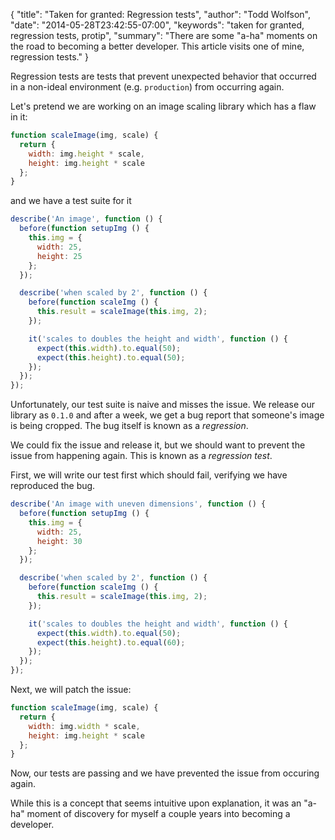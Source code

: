 {
  "title": "Taken for granted: Regression tests",
  "author": "Todd Wolfson",
  "date": "2014-05-28T23:42:55-07:00",
  "keywords": "taken for granted, regression tests, protip",
  "summary": "There are some &quot;a-ha&quot; moments on the road to becoming a better developer. This article visits one of mine, regression tests."
}

Regression tests are tests that prevent unexpected behavior that occurred in a non-ideal environment (e.g. `production`) from occurring again.

Let's pretend we are working on an image scaling library which has a flaw in it:

```js
function scaleImage(img, scale) {
  return {
    width: img.height * scale,
    height: img.height * scale
  };
}
```

and we have a test suite for it

```js
describe('An image', function () {
  before(function setupImg () {
    this.img = {
      width: 25,
      height: 25
    };
  });

  describe('when scaled by 2', function () {
    before(function scaleImg () {
      this.result = scaleImage(this.img, 2);
    });

    it('scales to doubles the height and width', function () {
      expect(this.width).to.equal(50);
      expect(this.height).to.equal(50);
    });
  });
});
```

Unfortunately, our test suite is naive and misses the issue. We release our library as `0.1.0` and after a week, we get a bug report that someone's image is being cropped. The bug itself is known as a *regression*.

We could fix the issue and release it, but we should want to prevent the issue from happening again. This is known as a *regression test*.

First, we will write our test first which should fail, verifying we have reproduced the bug.

```js
describe('An image with uneven dimensions', function () {
  before(function setupImg () {
    this.img = {
      width: 25,
      height: 30
    };
  });

  describe('when scaled by 2', function () {
    before(function scaleImg () {
      this.result = scaleImage(this.img, 2);
    });

    it('scales to doubles the height and width', function () {
      expect(this.width).to.equal(50);
      expect(this.height).to.equal(60);
    });
  });
});
```

Next, we will patch the issue:

```js
function scaleImage(img, scale) {
  return {
    width: img.width * scale,
    height: img.height * scale
  };
}
```

Now, our tests are passing and we have prevented the issue from occuring again.

While this is a concept that seems intuitive upon explanation, it was an "a-ha" moment of discovery for myself a couple years into becoming a developer.
